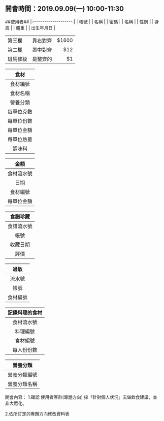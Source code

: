 ## 開會時間：2019.09.09(一) 10:00-11:30 ##
##使用者##
|:--------------------:|
|        帳號        |
|        名稱        |
|        密碼        |
|        名稱        |
|        性別        |
|        身高        |
|        體重        |
|     出生年月日     |

|     |      |     |
| ------------- |:-------------:| -----:|
| 第三欄        | 靠右對齊      | $1600 |
| 第二欄        | 置中對齊      |   $12 |
| 斑馬條紋      | 是整齊的      |    $1 |


|        食材       |
|:--------------------:|
|       食材編號       |
|       食材名稱       |
|       營養分類       |
|      每單位克數      |
|      每單位份數      |
|      每單位金額      |
|      每單位熱量      |
|        調味料        |



|        金額       |
|:--------------------:|
|       食材流水號       |
|          日期       |
|       食材編號       |
|      每單位金額      |


|        食譜珍藏       |
|:--------------------:|
|       食譜流水號       |
|          帳號       |
|       收藏日期       |
|         評價         |


|        過敏       |
|:--------------------:|
|       流水號       |
|         帳號       |
|       食材編號       |


|        記錄料理的食材       |
|:--------------------------:|
|       食材流水號       |
|          料理編號       |
|       食材編號       |
|      每人份份數      |


|        營養分類       |
|:--------------------:|
|       營養分類編號       |
|      營養分類名稱    |


開會內容：
1.確認 使用者客群(專題方向)
採「針對個人狀況」去做飲食建議，並非大眾化。

2.依所訂定的專題方向修改資料表
